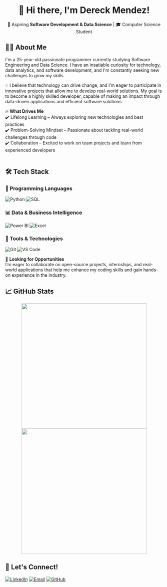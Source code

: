 <h1 align="center">👋 Hi there, I'm Dereck Mendez!</h1>
<p align="center">
  🚀 Aspiring <strong>Software Development & Data Science</strong> | 🎓 Computer Science Student
</p>

## 👨‍💻 About Me
I'm a 25-year-old passionate programmer currently studying Software Engineering and Data Science. I have an insatiable curiosity for technology, data analytics, and software development, and I'm constantly seeking new challenges to grow my skills.<br>

💡 I believe that technology can drive change, and I’m eager to participate in innovative projects that allow me to develop real-world solutions. My goal is to become a highly skilled developer, capable of making an impact through data-driven applications and efficient software solutions.<br>

🔥 <b>What Drives Me</b><br>
✔️ Lifelong Learning – Always exploring new technologies and best practices<br>
✔️ Problem-Solving Mindset – Passionate about tackling real-world challenges through code<br>
✔️ Collaboration – Excited to work on team projects and learn from experienced developers<br><br>

## 🛠️ Tech Stack  
### 📌 Programming Languages  
![Python](https://img.shields.io/badge/-Python-3776AB?style=flat&logo=python&logoColor=white)
![SQL](https://img.shields.io/badge/-SQL-4479A1?style=flat&logo=mysql&logoColor=white)

### 📊 Data & Business Intelligence  
![Power BI](https://img.shields.io/badge/-Power%20BI-F2C811?style=flat&logo=powerbi&logoColor=black)
![Excel](https://img.shields.io/badge/-Excel-217346?style=flat&logo=microsoft-excel&logoColor=white)

### 🔧 Tools & Technologies  
![Git](https://img.shields.io/badge/-Git-F05032?style=flat&logo=git&logoColor=white)
![VS Code](https://img.shields.io/badge/-VS%20Code-007ACC?style=flat&logo=visual-studio-code&logoColor=white)

🌱 <b>Looking for Opportunities</b><br>
I’m eager to collaborate on open-source projects, internships, and real-world applications that help me enhance my coding skills and gain hands-on experience in the industry.<br>

## 📈 GitHub Stats  
<p align="center">
  <img src="https://github-readme-stats.vercel.app/api?username=ayorick23&show_icons=true&theme=radical" width="400px">
  <img src="https://github-readme-streak-stats.herokuapp.com/?user=ayorick23&theme=radical" width="400px">
</p>

## 📩 Let's Connect!  
[![LinkedIn](https://img.shields.io/badge/-LinkedIn-blue?style=flat&logo=linkedin&logoColor=white)](https://linkedin.com/in/tu-perfil)
[![Email](https://img.shields.io/badge/-Email-D14836?style=flat&logo=gmail&logoColor=white)](mailto:tu-email@gmail.com)
[![GitHub](https://img.shields.io/badge/-GitHub-181717?style=flat&logo=github&logoColor=white)](https://github.com/tu-usuario)
<!--
**ayorick23/ayorick23** is a ✨ _special_ ✨ repository because its `README.md` (this file) appears on your GitHub profile.

Here are some ideas to get you started:

- 🔭 I’m currently working on ...
- 🌱 I’m currently learning ...
- 👯 I’m looking to collaborate on ...
- 🤔 I’m looking for help with ...
- 💬 Ask me about ...
- 📫 How to reach me: ...
- 😄 Pronouns: ...
- ⚡ Fun fact: ...
-->
